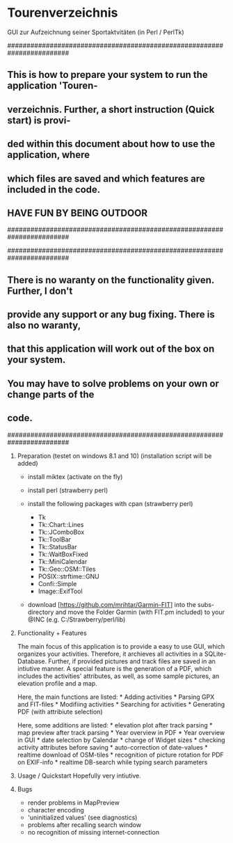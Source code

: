 # Tourenverzeichnis
GUI zur Aufzeichnung seiner Sportaktvitäten (in Perl / PerlTk)

########################################################################
## This is how to prepare your system to run the application 'Touren- ##
## verzeichnis. Further, a short instruction (Quick start) is provi-  ##
## ded within this document about how to use the application, where   ##
## which files are saved and which features are included in the code. ##
## 			HAVE FUN BY BEING OUTDOOR		      ##
########################################################################

########################################################################
## There is no waranty on the functionality given. Further, I don't   ##
## provide any support or any bug fixing. There is also no waranty,   ##
## that this application will work out of the box on your system.     ##
## You may have to solve problems on your own or change parts of the  ##
## code.							      ##
########################################################################

1. Preparation (testet on windows 8.1 and 10)
	(installation script will be added)

	* install miktex (activate on the fly)

	* install perl (strawberry perl)

	* install the following packages with cpan (strawberry perl)
		- Tk
		- Tk::Chart::Lines
		- Tk::JComboBox
		- Tk::ToolBar
		- Tk::StatusBar
		- Tk::WaitBoxFixed
		- Tk::MiniCalendar
		- Tk::Geo::OSM::Tiles
		- POSIX::strftime::GNU
		- Confi::Simple
		- Image::ExifTool

	* download [https://github.com/mrihtar/Garmin-FIT] into the subs-directory
        and move the Folder Garmin (with FIT.pm included) to your @INC 
		(e.g. C:/Strawberry/perl/lib)

2. Functionality + Features

	The main focus of this application is to provide a easy to use 
	GUI, which organizes your activities. Therefore, it archieves 
	all activities in a SQLite-Database. Further, if provided 
	pictures and track files are saved in an intiutive manner. A 
	special feature is the generation of a PDF, which includes the 
	activities' attributes, as well, as some sample pictures, an 
	elevation profile and a map.

	Here, the main functions are listed:
		* Adding activities
		* Parsing GPX and FIT-files
		* Modifiing activities
		* Searching for activities
		* Generating PDF (with attribiute selection)

	Here, some additions are listed:
		* elevation plot after track parsing
		* map preview after track parsing
		* Year overview in PDF
		* Year overview in GUI
		* date selection by Calendar
		* change of Widget sizes
		* checking activity attributes before saving
		* auto-correction of date-values
		* realtime download of OSM-tiles
		* recognition of picture rotation for PDF on EXIF-info
		* realtime DB-search while typing search parameters

3. Usage / Quickstart
	Hopefully very intiutive.

4. Bugs
	* render problems in MapPreview
	* character encoding
	* 'uninitialized values' (see diagnostics)
	* problems after recalling search window
	* no recognition of missing internet-connection
